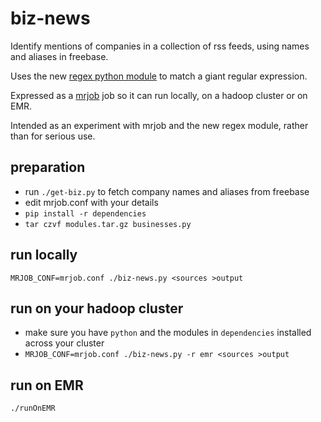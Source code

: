 biz-news
========

Identify mentions of companies in a collection of rss feeds, using names and aliases in freebase.

Uses the new [regex python module](http://pypi.python.org/pypi/regex) to match a giant regular expression.

Expressed as a [mrjob](https://github.com/Yelp/mrjob) job so it can run locally, on a hadoop cluster or on EMR.

Intended as an experiment with mrjob and the new regex module, rather than for serious use.


preparation
-----------

* run `./get-biz.py` to fetch company names and aliases from freebase
* edit mrjob.conf with your details
* `pip install -r dependencies`
* `tar czvf modules.tar.gz businesses.py`

run locally
-----------

`MRJOB_CONF=mrjob.conf ./biz-news.py <sources >output`

run on your hadoop cluster
--------------------------

* make sure you have `python` and the modules in `dependencies` installed across your cluster
* `MRJOB_CONF=mrjob.conf ./biz-news.py -r emr <sources >output`

run on EMR
----------

`./runOnEMR`
